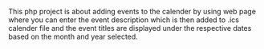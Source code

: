 This php project is about adding events to the calender by using web page where you can enter the event description which is then added to .ics calender file and the event titles are displayed under the respective dates based on the month and year selected. 
